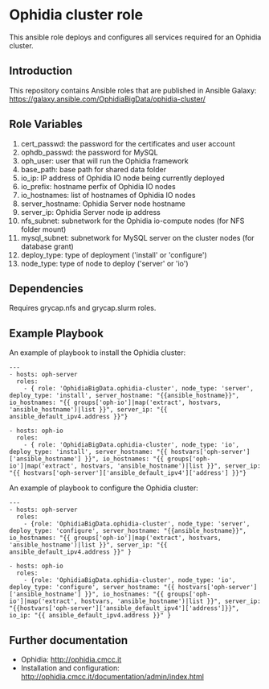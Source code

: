 Ophidia cluster role
====================

This ansible role deploys and configures all services required for an Ophidia cluster. 

Introduction
------------

This repository contains Ansible roles that are published in
Ansible Galaxy: https://galaxy.ansible.com/OphidiaBigData/ophidia-cluster/

Role Variables
--------------

1. cert_passwd: the password for the certificates and user account
2. ophdb_passwd: the password for MySQL
3. oph_user: user that will run the Ophidia framework
4. base_path: base path for shared data folder
5. io_ip: IP address of Ophidia IO node being currently deployed
6. io_prefix: hostname perfix of Ophidia IO nodes
7. io_hostnames: list of hostnames of Ophidia IO nodes
8. server_hostname: Ophidia Server node hostname
9. server_ip: Ophidia Server node ip address
10. nfs_subnet: subnetwork for the Ophidia io-compute nodes (for NFS folder mount)
11. mysql_subnet: subnetwork for MySQL server on the cluster nodes (for database grant)
12. deploy_type: type of deployment ('install' or 'configure')
13. node_type: type of node to deploy ('server' or 'io')

Dependencies
------------

Requires grycap.nfs and grycap.slurm roles.

Example Playbook
----------------

An example of playbook to install the Ophidia cluster:

```
---
- hosts: oph-server
  roles:
    - { role: 'OphidiaBigData.ophidia-cluster', node_type: 'server', deploy_type: 'install', server_hostname: "{{ansible_hostname}}", io_hostnames: "{{ groups['oph-io']|map('extract', hostvars, 'ansible_hostname')|list }}", server_ip: "{{ ansible_default_ipv4.address }}"}

- hosts: oph-io
  roles:
    - { role: 'OphidiaBigData.ophidia-cluster', node_type: 'io', deploy_type: 'install', server_hostname: "{{ hostvars['oph-server']['ansible_hostname'] }}", io_hostnames: "{{ groups['oph-io']|map('extract', hostvars, 'ansible_hostname')|list }}", server_ip: "{{ hostvars['oph-server']['ansible_default_ipv4']['address'] }}"}

```

An example of playbook to configure the Ophidia cluster:

```
---
- hosts: oph-server
  roles:
    - {role: 'OphidiaBigData.ophidia-cluster', node_type: 'server', deploy_type: 'configure', server_hostname: "{{ansible_hostname}}", io_hostnames: "{{ groups['oph-io']|map('extract', hostvars, 'ansible_hostname')|list }}", server_ip: "{{ ansible_default_ipv4.address }}" }

- hosts: oph-io
  roles:
    - {role: 'OphidiaBigData.ophidia-cluster', node_type: 'io', deploy_type: 'configure', server_hostname: "{{ hostvars['oph-server']['ansible_hostname'] }}", io_hostnames: "{{ groups['oph-io']|map('extract', hostvars, 'ansible_hostname')|list }}", server_ip: "{{hostvars['oph-server']['ansible_default_ipv4']['address']}}", io_ip: "{{ ansible_default_ipv4.address }}" }

```

Further documentation
---------------------

* Ophidia: http://ophidia.cmcc.it
* Installation and configuration: http://ophidia.cmcc.it/documentation/admin/index.html

